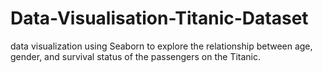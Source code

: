 # Data-Visualisation-Titanic-Dataset
data visualization using Seaborn to explore the relationship between age, gender, and survival status of the passengers on the Titanic.
